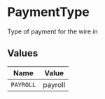 # PaymentType

Type of payment for the wire in


## Values

| Name      | Value     |
| --------- | --------- |
| `PAYROLL` | payroll   |